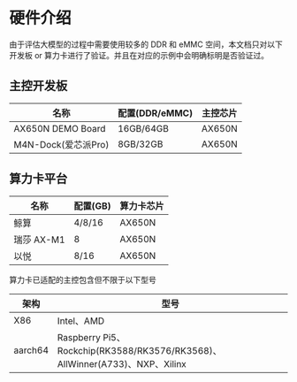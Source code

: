 # 硬件介绍

由于评估大模型的过程中需要使用较多的 DDR 和 eMMC 空间，本文档只对以下开发板 or 算力卡进行了验证。并且在对应的示例中会明确标明是否验证过。

## 主控开发板

| 名称                | 配置(DDR/eMMC)    | 主控芯片 |
| ------------------- | ------- | -------- |
| AX650N DEMO Board   | 16GB/64GB | AX650N   |
| M4N-Dock(爱芯派Pro) | 8GB/32GB  | AX650N   |

## 算力卡平台

| 名称       | 配置(GB) | 算力卡芯片 |
| ---------- | -------- | ---------- |
| 鲸算       | 4/8/16        | AX650N     |
| 瑞莎 AX-M1 | 8        | AX650N     |
| 以悦       | 8/16        | AX650N     |

算力卡已适配的主控包含但不限于以下型号

| 架构    | 型号                                                         |
| ------- | ------------------------------------------------------------ |
| X86     | Intel、AMD                                                   |
| aarch64 | Raspberry Pi5、Rockchip(RK3588/RK3576/RK3568)、AllWinner(A733)、NXP、Xilinx |

